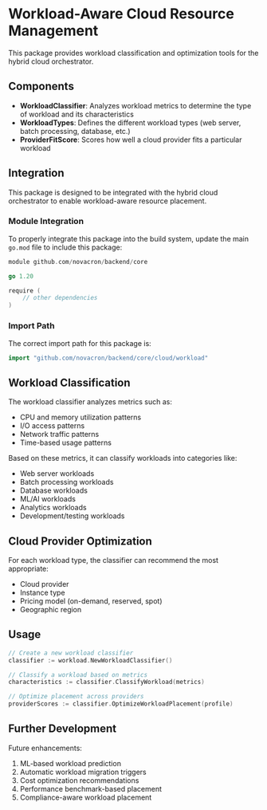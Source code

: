 # Workload-Aware Cloud Resource Management

This package provides workload classification and optimization tools for the hybrid cloud orchestrator.

## Components

- **WorkloadClassifier**: Analyzes workload metrics to determine the type of workload and its characteristics
- **WorkloadTypes**: Defines the different workload types (web server, batch processing, database, etc.)
- **ProviderFitScore**: Scores how well a cloud provider fits a particular workload

## Integration

This package is designed to be integrated with the hybrid cloud orchestrator to enable workload-aware resource placement. 

### Module Integration

To properly integrate this package into the build system, update the main `go.mod` file to include this package:

```go
module github.com/novacron/backend/core

go 1.20

require (
    // other dependencies
)
```

### Import Path

The correct import path for this package is:

```go
import "github.com/novacron/backend/core/cloud/workload"
```

## Workload Classification

The workload classifier analyzes metrics such as:

- CPU and memory utilization patterns
- I/O access patterns
- Network traffic patterns
- Time-based usage patterns

Based on these metrics, it can classify workloads into categories like:

- Web server workloads
- Batch processing workloads
- Database workloads
- ML/AI workloads
- Analytics workloads
- Development/testing workloads

## Cloud Provider Optimization

For each workload type, the classifier can recommend the most appropriate:

- Cloud provider
- Instance type
- Pricing model (on-demand, reserved, spot)
- Geographic region

## Usage

```go
// Create a new workload classifier
classifier := workload.NewWorkloadClassifier()

// Classify a workload based on metrics
characteristics := classifier.ClassifyWorkload(metrics)

// Optimize placement across providers
providerScores := classifier.OptimizeWorkloadPlacement(profile)
```

## Further Development

Future enhancements:

1. ML-based workload prediction
2. Automatic workload migration triggers
3. Cost optimization recommendations
4. Performance benchmark-based placement
5. Compliance-aware workload placement
